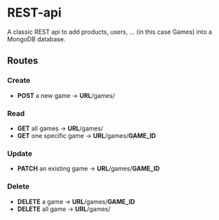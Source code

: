 # REST-api
A classic REST api to add products, users, ... (in this case Games) into a MongoDB database.

## Routes

### Create
* **POST** a new game → **URL**/games/
### Read
* **GET** all games → **URL**/games/
* **GET** one specific game → **URL**/games/**GAME_ID**
### Update
* **PATCH** an existing game → **URL**/games/**GAME_ID**
### Delete
* **DELETE** a game → **URL**/games/**GAME_ID**
* **DELETE** all game → **URL**/games/
